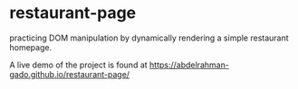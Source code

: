 # restaurant-page
practicing DOM manipulation by dynamically rendering a simple restaurant homepage.

A live demo of the project is found at https://abdelrahman-gado.github.io/restaurant-page/

